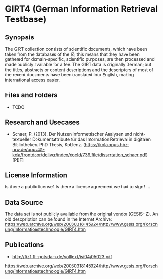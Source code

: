 # GIRT4 (German Information Retrieval Testbase)

## Synopsis

The GIRT collection consists of scientific documents, which have been taken from the databases of the IZ; this means that they have been gathered for domain-specific, scientific purposes, are then processed and made publicly available for a fee. The GIRT data is originally German; but the titles, abstracts or content descriptions and the descriptors of most of the recent documents have been translated into English, making international access easier.

## Files and Folders

- TODO

## Research and Usecases

* Schaer, P. (2013). Der Nutzen informetrischer Analysen und nicht-textueller Dokumentattribute für das Information Retrieval in digitalen Bibliotheken. PhD Thesis, Koblenz. (https://kola.opus.hbz-nrw.de/opus45-kola/frontdoor/deliver/index/docId/739/file/dissertation_schaer.pdf)[PDF] 

## License Information

Is there a public license? Is there a license agreement we had to sign? ...

## Data Source

The data set is not publicly available from the original vendor (GESIS-IZ). An old descpription can be found in the Internet Archive: https://web.archive.org/web/20080318145924/http://www.gesis.org/Forschung/Informationstechnologie/GIRT4.htm

## Publications

- http://fiz1.fh-potsdam.de/volltext/isi04/05023.pdf


https://web.archive.org/web/20080318145924/http://www.gesis.org/Forschung/Informationstechnologie/GIRT4.htm

